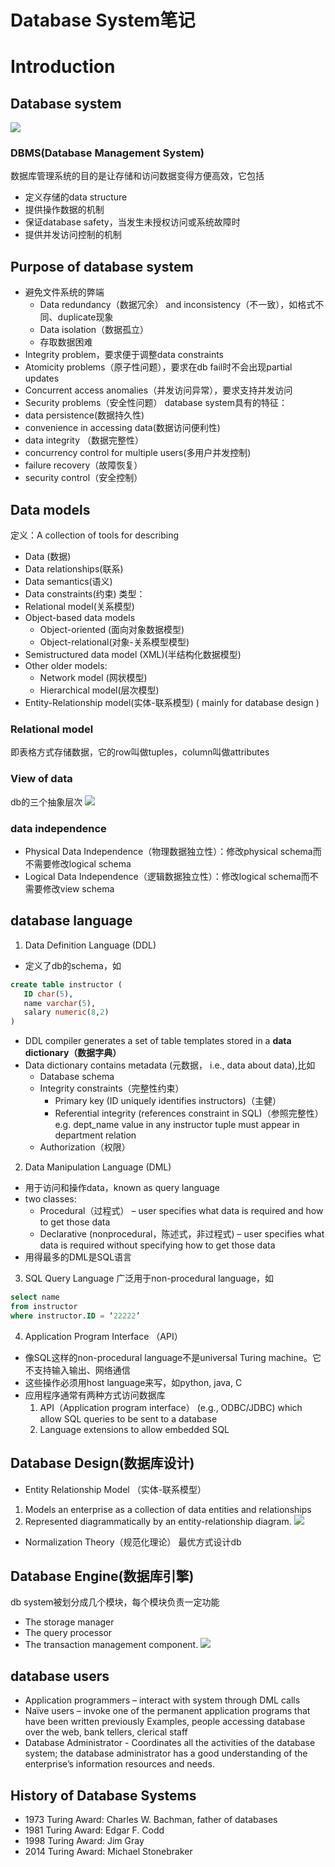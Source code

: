 # Database System笔记
# Introduction
## Database system
![](DB_pics/DBMS.png)
### DBMS(Database Management System)
数据库管理系统的目的是让存储和访问数据变得方便高效，它包括
+ 定义存储的data structure
+ 提供操作数据的机制
+ 保证database safety，当发生未授权访问或系统故障时
+ 提供并发访问控制的机制

## Purpose of database system
+ 避免文件系统的弊端
    + Data redundancy（数据冗余） and inconsistency（不一致），如格式不同、duplicate现象
    + Data isolation（数据孤立）
    + 存取数据困难
+ Integrity problem，要求便于调整data constraints
+ Atomicity problems（原子性问题），要求在db fail时不会出现partial updates
+ Concurrent access anomalies（并发访问异常），要求支持并发访问
+ Security problems（安全性问题）
database system具有的特征：
+ data persistence(数据持久性)
+ convenience in accessing data(数据访问便利性)
+ data integrity （数据完整性）
+ concurrency control for multiple users(多用户并发控制)
+ failure recovery（故障恢复） 
+ security  control（安全控制）

## Data models
定义：A collection of tools for describing 
+ Data (数据)
+ Data relationships(联系)
+ Data semantics(语义)
+ Data constraints(约束)
类型：
+ Relational model(关系模型)
+ Object-based data models 
    + Object-oriented  (面向对象数据模型)
    + Object-relational(对象-关系模型模型)
+ Semistructured data model  (XML)(半结构化数据模型)
+ Other older models:
    + Network model  (网状模型)
    + Hierarchical model(层次模型)
+ Entity-Relationship model(实体-联系模型) ( mainly for database design )
### Relational model
即表格方式存储数据，它的row叫做tuples，column叫做attributes
### View of data
db的三个抽象层次
![](DB_pics/schema.png)
### data independence
+ Physical Data Independence（物理数据独立性）：修改physical schema而不需要修改logical schema
+ Logical Data Independence（逻辑数据独立性）：修改logical schema而不需要修改view schema
## database language
1. Data Definition Language (DDL) 
+ 定义了db的schema，如

 ```sql
create table instructor (
    ID char(5),
    name varchar(5),
    salary numeric(8,2)
)
```

+ DDL compiler generates a set of table templates stored in a **data dictionary（数据字典）**
+ Data dictionary contains metadata (元数据， i.e., data about data),比如
    + Database schema 
    + Integrity constraints（完整性约束）
        + Primary key (ID uniquely identifies instructors)（主健）
        + Referential integrity (references constraint in SQL)（参照完整性）
        e.g. dept_name value in any instructor tuple must appear in department relation
    + Authorization（权限）
2. Data Manipulation Language (DML) 
+ 用于访问和操作data，known as query language
+ two classes: 
    + Procedural（过程式） – user specifies what data is required and how to get those data 
    + Declarative (nonprocedural，陈述式，非过程式) – user specifies what data is required without specifying how to get those data
+ 用得最多的DML是SQL语言
3. SQL Query Language
广泛用于non-procedural language，如

```sql
select name
from instructor
where instructor.ID = ‘22222’
```

4. Application Program Interface （API）
+ 像SQL这样的non-procedural language不是universal Turing machine。它不支持输入输出、网络通信
+ 这些操作必须用host language来写，如python, java, C
+ 应用程序通常有两种方式访问数据库
    1. API（Application program interface） (e.g., ODBC/JDBC) which allow SQL queries to be sent to a database
    2. Language extensions to allow embedded SQL

## Database Design(数据库设计) 
+ Entity Relationship Model （实体-联系模型）   
1. Models an enterprise as a collection of data entities and relationships
2. Represented diagrammatically by an entity-relationship diagram.
![](DB_pics/ERmodel.png)
+ Normalization Theory（规范化理论） 
最优方式设计db

## Database Engine(数据库引擎)
db system被划分成几个模块，每个模块负责一定功能
+ The storage manager
+ The  query processor  
+ The transaction management component.
![](DB_pics/engine.png)

## database users
+ Application programmers – interact with system through DML calls
+ Naïve users – invoke one of the permanent application programs that have been written previously Examples, people accessing database over the web, bank tellers, clerical staff
+ Database Administrator - Coordinates all the activities of the database system; the database administrator has a good understanding of the enterprise’s information resources and needs.

## History of Database Systems
+ 1973 Turing Award: Charles W. Bachman, father of databases
+ 1981 Turing Award: Edgar F. Codd
+ 1998 Turing Award: Jim Gray
+ 2014 Turing Award: Michael Stonebraker
